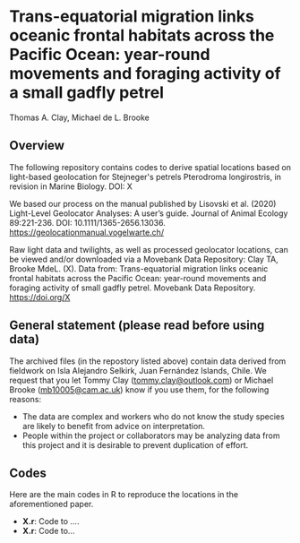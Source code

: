 # Trans-equatorial migration links oceanic frontal habitats across the Pacific Ocean: year-round movements and foraging activity of a small gadfly petrel 

Thomas A. Clay, Michael de L. Brooke

## Overview

The following repository contains codes to derive spatial locations based on light-based geolocation for Stejneger's petrels Pterodroma longirostris, in revision in Marine Biology. DOI: X

We based our process on the manual published by Lisovski et al. (2020) Light-Level Geolocator Analyses: A user’s guide. Journal of Animal Ecology 89:221-236. DOI: 10.1111/1365-2656.13036. https://geolocationmanual.vogelwarte.ch/

Raw light data and twilights, as well as processed geolocator locations, can be viewed and/or downloaded via a Movebank Data Repository: Clay TA, Brooke MdeL. (X). Data from: Trans-equatorial migration links oceanic frontal habitats across the Pacific Ocean: year-round movements and foraging activity of small gadfly petrel. Movebank Data Repository. https://doi.org/X

## General statement (please read before using data)

The archived files (in the repostory listed above) contain data derived from fieldwork on Isla Alejandro Selkirk, Juan Fernández Islands, Chile. We request that you let Tommy Clay (tommy.clay@outlook.com) or Michael Brooke (mb10005@cam.ac.uk) know if you use them, for the following reasons:
- The data are complex and workers who do not know the study species are likely to benefit from advice on interpretation.
- People within the project or collaborators may be analyzing data from this project and it is desirable to prevent duplication of effort.

## Codes

Here are the main codes in R to reproduce the locations in the aforementioned paper.

- **X.r**: Code to ....
- **X.r**: Code to...

